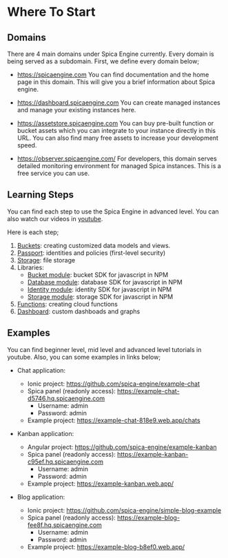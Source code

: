 # Where To Start

## Domains

There are 4 main domains under Spica Engine currently. Every domain is being served as a subdomain. First, we define every domain below;

- <a href="https://spicaengine.com/" target="_blank">https://spicaengine.com</a> You can find documentation and the home page in this domain. This will give you a brief information about Spica engine.

- <a href="https://dashboard.spicaengine.com/" target="_blank">https://dashboard.spicaengine.com</a> You can create managed instances and manage your existing instances here.

- <a href="https://assetstore.spicaengine.com/" target="_blank">https://assetstore.spicaengine.com</a> You can buy pre-built function or bucket assets which you can integrate to your instance directly in this URL. You can also find many free assets to increase your development speed.

- <a href="https://observer.spicaengine.com/" target="_blank">https://observer.spicaengine.com/</a> For developers, this domain serves detailed monitoring environment for managed Spica instances. This is a free service you can use.

## Learning Steps

You can find each step to use the Spica Engine in advanced level. You can also watch our videos in <a href="https://www.youtube.com/channel/UCCfDC3-r1tIeYfylt_9QVJg" target="_blank">youtube</a>.

Here is each step; 

1. <a href="https://spicaengine.com/docs/concept/bucket">Buckets</a>: creating customized data models and views.
2. <a href="https://spicaengine.com/docs/concept/passport">Passport</a>: identities and policies (first-level security)
3. <a href="https://spicaengine.com/docs/concept/storage">Storage</a>: file storage
4. Libraries: 
    - <a href="https://spicaengine.com/docs/libraries/bucket-module">Bucket module</a>: bucket SDK for javascript in NPM
    - <a href="https://spicaengine.com/docs/libraries/database-module">Database module</a>: database SDK for javascript in NPM
    - <a href="https://spicaengine.com/docs/libraries/identity-module">Identity module</a>: identity SDK for javascript in NPM
    - <a href="https://spicaengine.com/docs/libraries/storage-module">Storage module</a>: storage SDK for javascript in NPM
5. <a href="https://spicaengine.com/docs/concept/functions">Functions</a>: creating cloud functions
6. <a href="https://spicaengine.com/docs/concept/dashboard">Dashboard</a>: custom dashboads and graphs


## Examples

You can find beginner level, mid level and advanced level tutorials in youtube. Also, you can some examples in links below;
- Chat application: 
    - Ionic project: <a href="https://github.com/spica-engine/example-chat">https://github.com/spica-engine/example-chat</a>
    - Spica panel (readonly access): <a href="https://example-chat-d5746.hq.spicaengine.com">https://example-chat-d5746.hq.spicaengine.com</a>
        - Username: admin
        - Password: admin
    - Example project: <a href="https://example-chat-818e9.web.app/chats">https://example-chat-818e9.web.app/chats</a>

- Kanban application: 
    - Angular project: <a href="https://github.com/spica-engine/example-kanban">https://github.com/spica-engine/example-kanban</a>
    - Spica panel (readonly access): <a href="https://example-kanban-c95ef.hq.spicaengine.com">https://example-kanban-c95ef.hq.spicaengine.com</a>
        - Username: admin
        - Password: admin
    - Example project: <a href="https://example-kanban.web.app/">https://example-kanban.web.app/</a>

- Blog application: 
    - Ionic project: <a href="https://github.com/spica-engine/simple-blog-example">https://github.com/spica-engine/simple-blog-example</a>
    - Spica panel (readonly access): <a href="https://example-blog-fee8f.hq.spicaengine.com">https://example-blog-fee8f.hq.spicaengine.com</a>
        - Username: admin
        - Password: admin
    - Example project: <a href="https://example-blog-b8ef0.web.app/">https://example-blog-b8ef0.web.app/</a>
